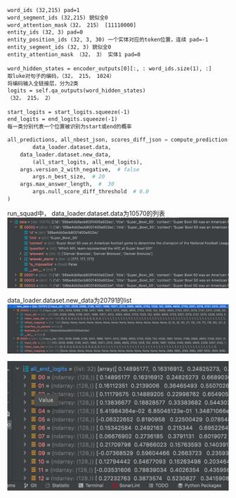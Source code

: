 ```

word_ids (32,215) pad=1
word_segment_ids (32,215) 貌似全0
word_attention_mask（32， 215） [11110000]
entity_ids (32, 3) pad=0
entity_position_ids (32, 3, 30) 一个实体对应的token位置，连续 pad=-1
entity_segment_ids (32, 3) 貌似全0
entity_attention_mask （32， 3） 实体1 pad=0

word_hidden_states = encoder_outputs[0][:, : word_ids.size(1), :]
取luke对句子的编码，（32， 215， 1024）
将编码输入全链接层，分为2类
logits = self.qa_outputs(word_hidden_states)
（32， 215， 2）

start_logits = start_logits.squeeze(-1)
end_logits = end_logits.squeeze(-1)
每一类分别代表一个位置被识别为start或end的概率

```

```python
all_predictions, all_nbest_json, scores_diff_json = compute_prediction(
        data_loader.dataset.data,
    data_loader.dataset.new_data,
        (all_start_logits, all_end_logits),  
    args.version_2_with_negative,  # false
        args.n_best_size,  # 20
    args.max_answer_length,  #  30
        args.null_score_diff_threshold  # 0.0
)
```


run_squad中，
data_loader.dataset.data为10570的列表
![img.png](img.png)

data_loader.dataset.new_data为20791的list
![img_1.png](img_1.png)

![img_2.png](img_2.png)



